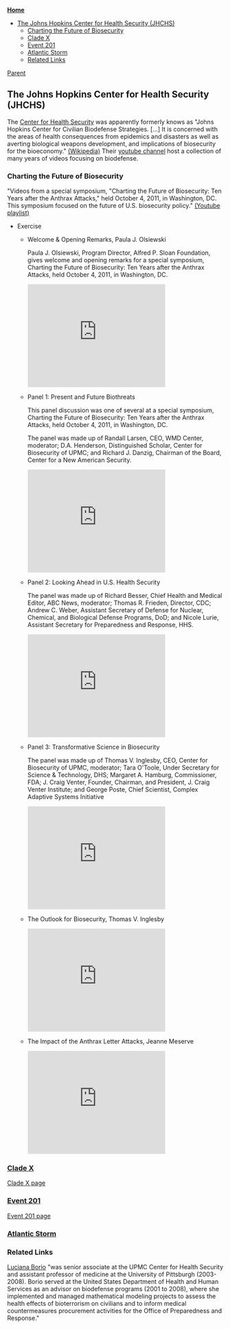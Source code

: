<!-- START doctoc generated TOC please keep comment here to allow auto update -->
<!-- DON'T EDIT THIS SECTION, INSTEAD RE-RUN doctoc TO UPDATE -->
**[Home](#pages/blog/cv19/index)**

- [The Johns Hopkins Center for Health Security (JHCHS)](#the-johns-hopkins-center-for-health-security-jhchs)
  - [Charting the Future of Biosecurity](#charting-the-future-of-biosecurity)
  - [Clade X](#clade-x)
  - [Event 201](#event-201)
  - [Atlantic Storm](#atlantic-storm)
  - [Related Links](#related-links)

<!-- END doctoc generated TOC please keep comment here to allow auto update -->

[Parent](#pages/blog/cv19/index)

## The Johns Hopkins Center for Health Security (JHCHS)

The [Center for Health Security](https://www.centerforhealthsecurity.org/) was 
apparently formerly knows as "Johns Hopkins Center for Civilian Biodefense 
Strategies. [...] It is concerned with the areas of health consequences from 
epidemics and disasters as well as averting biological weapons development, 
and implications of biosecurity for the bioeconomy." 
[(Wikipedia)](https://en.wikipedia.org/wiki/Johns_Hopkins_Center_for_Health_Security)
Their [youtube channel](https://www.youtube.com/user/biosecuritycntr/featured)
host a collection of many years of videos focusing on biodefense.

### Charting the Future of Biosecurity

"Videos from a special symposium, "Charting the Future of Biosecurity: Ten 
Years after the Anthrax Attacks," held October 4, 2011, in Washington, DC. 
This symposium focused on the future of U.S. biosecurity policy."
[(Youtube playlist)](https://www.youtube.com/playlist?list=PL894DCBC7B3A3E4FF)

- Exercise

  - Welcome & Opening Remarks, Paula J. Olsiewski

	Paula J. Olsiewski, Program Director, Alfred P. Sloan Foundation, 
	gives welcome and opening remarks for a special symposium, Charting the 
	Future of Biosecurity: Ten Years after the Anthrax Attacks, held October 
	4, 2011, in Washington, DC.
	<iframe width="320" height="240" src="https://www.youtube.com/embed/AOafUygnsZQ" frameborder="0" allow="accelerometer; autoplay; encrypted-media; gyroscope; picture-in-picture" allowfullscreen></iframe>

  - Panel 1: Present and Future Biothreats

    This panel discussion was one of several at a special symposium, Charting 
	the Future of Biosecurity: Ten Years after the Anthrax Attacks, held 
	October 4, 2011, in Washington, DC. 
	
	The panel was made up of Randall 
	Larsen, CEO, WMD Center, moderator; D.A. Henderson, Distinguished Scholar, 
	Center for Biosecurity of UPMC; and Richard J. Danzig, Chairman of the 
	Board, Center for a New American Security.
	<iframe width="320" height="240" src="https://www.youtube.com/embed/cUJxZr6le-g" frameborder="0" allow="accelerometer; autoplay; encrypted-media; gyroscope; picture-in-picture" allowfullscreen></iframe>

  - Panel 2: Looking Ahead in U.S. Health Security
	
	The panel was made up of Richard Besser, Chief Health and Medical 
	Editor, ABC News, moderator; Thomas R. Frieden, Director, CDC; 
	Andrew C. Weber, Assistant Secretary of Defense for Nuclear, 
	Chemical, and Biological Defense Programs, DoD; and Nicole Lurie, 
	Assistant Secretary for Preparedness and Response, HHS.
	<iframe width="320" height="240" src="https://www.youtube.com/embed/Kwh1NXt19GI" frameborder="0" allow="accelerometer; autoplay; encrypted-media; gyroscope; picture-in-picture" allowfullscreen></iframe>

  - Panel 3: Transformative Science in Biosecurity
  
    The panel was made up of Thomas V. Inglesby, CEO, Center for Biosecurity 
	of UPMC, moderator; Tara O'Toole, Under Secretary for Science & Technology, 
	DHS; Margaret A. Hamburg, Commissioner, FDA; J. Craig Venter, Founder, 
	Chairman, and President, J. Craig Venter Institute; and George Poste, 
	Chief Scientist, Complex Adaptive Systems Initiative
	<iframe width="320" height="240" src="https://www.youtube.com/embed/qDMCLeMy9Uc" frameborder="0" allow="accelerometer; autoplay; encrypted-media; gyroscope; picture-in-picture" allowfullscreen></iframe>

  - The Outlook for Biosecurity, Thomas V. Inglesby

	<iframe width="320" height="240" src="https://www.youtube.com/embed/bYC1bhrElwU" frameborder="0" allow="accelerometer; autoplay; encrypted-media; gyroscope; picture-in-picture" allowfullscreen></iframe>

  - The Impact of the Anthrax Letter Attacks, Jeanne Meserve

	<iframe width="320" height="240" src="https://www.youtube.com/embed/yTMNB78XJ5A" frameborder="0" allow="accelerometer; autoplay; encrypted-media; gyroscope; picture-in-picture" allowfullscreen></iframe>




### [Clade X](#pages/blog/cv19/clade-x)

[Clade X page](#pages/blog/cv19/clade-x)

### [Event 201](#pages/blog/cv19/event-201)

[Event 201 page](#pages/blog/cv19/event-201)

### [Atlantic Storm](https://en.wikipedia.org/wiki/Atlantic_Storm)



### Related Links

[Luciana Borio](#pages/blog/cv19/people/luciana-borio) "was senior 
associate at the UPMC Center for Health Security and assistant professor of 
medicine at the University of Pittsburgh (2003-2008). Borio served at the 
United States Department of Health and Human Services as an advisor on 
biodefense programs (2001 to 2008), where she implemented and managed 
mathematical modeling projects to assess the health effects of bioterrorism on 
civilians and to inform medical countermeasures procurement activities for the 
Office of Preparedness and Response."





